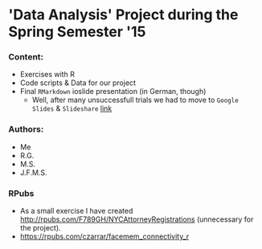 'Data Analysis' Project during the Spring Semester '15
===============

### Content:

- Exercises with R
- Code scripts & Data for our project
- Final `RMarkdown` ioslide presentation (in German, though)
    + Well, after many unsuccessfull trials we had to move to `Google Slides` & `Slideshare` [link](http://www.slideshare.net/F789GH/datenanalyse-mit-r)

### Authors:

- Me
- R.G.
- M.S.
- J.F.M.S.

### RPubs

- As a small exercise I have created <http://rpubs.com/F789GH/NYCAttorneyRegistrations> (unnecessary for the project). 
- <https://rpubs.com/czarrar/facemem_connectivity_r>

